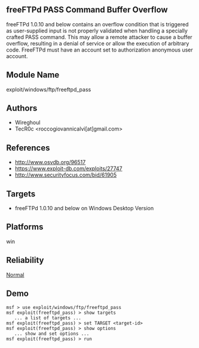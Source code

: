 ## freeFTPd PASS Command Buffer Overflow

freeFTPd 1.0.10 and below contains an overflow condition 
that is triggered as user-supplied input is not properly 
validated when handling a specially crafted PASS command. 
This may allow a remote attacker to cause a buffer overflow, 
resulting in a denial of service or allow the execution of 
arbitrary code. FreeFTPd must have an account set to 
authorization anonymous user account.


## Module Name
exploit/windows/ftp/freeftpd_pass

## Authors
* Wireghoul
* TecR0c <roccogiovannicalvi[at]gmail.com>


## References
* http://www.osvdb.org/96517
* https://www.exploit-db.com/exploits/27747
* http://www.securityfocus.com/bid/61905



## Targets
* freeFTPd 1.0.10 and below on Windows Desktop Version


## Platforms
win

## Reliability
[Normal](https://github.com/rapid7/metasploit-framework/wiki/Exploit-Ranking)

## Demo

```
msf > use exploit/windows/ftp/freeftpd_pass
msf exploit(freeftpd_pass) > show targets
   ... a list of targets ...
msf exploit(freeftpd_pass) > set TARGET <target-id>
msf exploit(freeftpd_pass) > show options
   ... show and set options ...
msf exploit(freeftpd_pass) > run
```
    
    